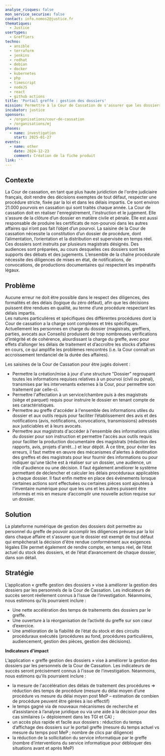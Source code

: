 ```yaml
---
analyse_risques: false
mon_service_securise: false
contact: info.nomos2@justice.fr
thematiques:
  - Justice
usertypes:
  - Greffiers
techno:
  - ansible
  - terraform
  - jenkins
  - redhat
  - debian
  - docker
  - kubernetes
  - php
  - timescript
  - nodeJS
  - react
  - github actions
title: 'Portail greffe : gestion des dossiers'
mission: Permettre à la Cour de Cassation de s'assurer que les dossiers ouverts et qui vont être jugés sont correctement initiés, orientés, distribués, instruits et rendus par les magistrats et greffiers désignés
incubator: justice
sponsors:
  - /organisations/cour-de-cassation
  - /organisations/mj
phases:
  - name: investigation
    start: 2025-01-27
events:
  - name: other
    date: 2024-12-23
    comment: Création de la fiche produit
link: ''
---
```

## Contexte

La Cour de cassation, en tant que plus haute juridiction de l'ordre judiciaire français, doit rendre des décisions exemptes de tout défaut, respecter une procédure stricte, fixée par la loi et dans les délais impartis. 
Ce sont environ 21.000 pourvois en cassation qui sont traités chaque année. 
La Cour de cassation doit en réaliser l'enregistrement, l'instruction et le jugement. Elle s'assure de la clôture d’un dossier en matière civile et pénale. Elle est aussi responsable de produire les certificats de non-pourvoi dans les autres affaires qui n’ont pas fait l’objet d’un pourvoi.
La saisine de la Cour de cassation nécessite la constitution d’un dossier de procédure, dont l’alimentation, l’orientation et la distribution est supervisée en temps réel. Ces dossiers sont instruits par plusieurs magistrats désignés. Des audiences sont préparées, au cours desquelles ces dossiers sont les supports des débats et des jugements. L’ensemble de la chaîne procédurale nécessite des diligences de mises en état, de notifications, de convocations, de productions documentaires qui respectent les impératifs légaux.


## Problème

Aucune erreur ne doit être possible dans le respect des diligences, des formalités et des délais (logique du zéro défaut), afin que les décisions puissent être rendues en qualité, au terme d’une procédure respectant les délais impartis.   
Les natures particulières et spécifiques des différentes procédures dont la Cour de cassation a la charge sont complexes et très spécifiques. Actuellement les personnes en charge du dossier (magistrats, greffiers, parties, avocats aux Conseils) produisent de trop nombreuses vérifications d’intégrité et de cohérence, alourdissant la charge du greffe, avec pour effets d’allonger les délais de traitement et d’accroître les stocks d’affaires en cours, ce qui amplifie les problèmes rencontrés (i.e. la Cour connaît un accroissement tendanciel de la durée des affaires).

Les saisines de la Cour de Cassation pour être jugés doivent : 
- Permettre la création/mise à jour d'une structure "Dossier" regroupant toutes les informations requises relatives à un pourvoi (civil ou pénal), transmises par les intervenants externes à la Cour, pour permettre son traitement par celle-ci.
- Permettre l'affectation à un service/chambre puis à des magistrats (siège et parquet) requis pour instruire le dossier en tenant compte de ses caractéristiques.
- Permettre au greffe d'accéder à l'ensemble des informations utiles du dossier et aux outils requis pour faciliter l’établissement des avis et des notifications (avis, notifications, convocations, transmissions) adressés aux justiciables et à leurs avocats. 
- Permettre aux magistrats d'accéder à l'ensemble des informations utiles du dossier pour son instruction et permettre l'accès aux outils requis pour faciliter la production documentaire des magistrats (rédaction des rapports, avis, projets d'arrêt…) et leur dépôt. 
À ce titre, pour éviter les erreurs, il faut mettre en œuvre des mécanismes d'alertes à destination des greffes et des magistrats pour leur fournir des informations ou pour indiquer qu'une tâche est à réaliser sur un dossier, une audience, un rôle d'audience ou une décision. Il faut également améliorer le système permettant de déclencher et calculer les délais procéduraux applicables à chaque dossier. Il faut enfin mettre en place des événements lorsque certaines actions sont effectuées ou certaines pièces sont ajoutées à l'inventaire numérique pour que les uns et les autres puissent être informés et mis en mesure d’accomplir une nouvelle action requise sur un dossier. 


## Solution

La plateforme numérique de gestion des dossiers doit permettre au personnel du greffe de pouvoir accomplir les diligences prévues par la loi dans chaque affaire et s'assurer que le dossier est exempt de tout défaut qui empêcherait la décision d'être rendue conformément aux exigences légales
Elle permet également de rendre compte, en temps réel, de l’état actuel du stock des dossiers, et de l’état d’avancement de chaque dossier, dans son détail. 

## Stratégie

L’application « greffe gestion des dossiers » vise à améliorer la gestion des dossiers par les personnels de la Cour de Cassation. Les indicateurs de succès seront réellement connus à l’issue de l’investigation. Néanmoins, nous estimons qu’ils pourraient inclure : 
- Une nette accélération des temps de traitements des dossiers par le greffe.
- Une ouverture à la réorganisation de l’activité du greffe sur son cœur d’exercice.
- Une amélioration de la fiabilité de l’état du stock et des circuits procéduraux exécutés (procédures au fond, procédures particulières, audiencement, gestion des pièces, gestion des décisions).

**Indicateurs d'impact**

L’application « greffe gestion des dossiers » vise à améliorer la gestion des dossiers par les personnels de la Cour de Cassation. Les indicateurs de succès seront précisément connus à l’issue de l’investigation.
Néanmoins, nous estimons qu’ils pourraient inclure :
- la mesure de l'accélération des délais de traitement des procédures => réduction des temps de procédure (mesure du délai moyen d’une procédure vs mesure du délai moyen post MeP – estimation de combien de procédure peuvent être gérées à iso effectif)
- le temps gagné via de nouveaux mécanismes de recherche et d’assistance à l’analyse juridique ou via une aide à la décision pour des cas similaires (+ déploiement dans les TGI et CA) ;
- un accès plus rapide et facile aux dossiers : réduction du temps d’affichage des dossiers sur le portail greffe (mesure du temps actuel vs mesure du temps post MeP ; nombre de clics par diligence)
- la réduction de la sollicitation du service informatique par le greffe (nombre d’interventions du service informatique pour débloquer des situations avant et après MeP)
